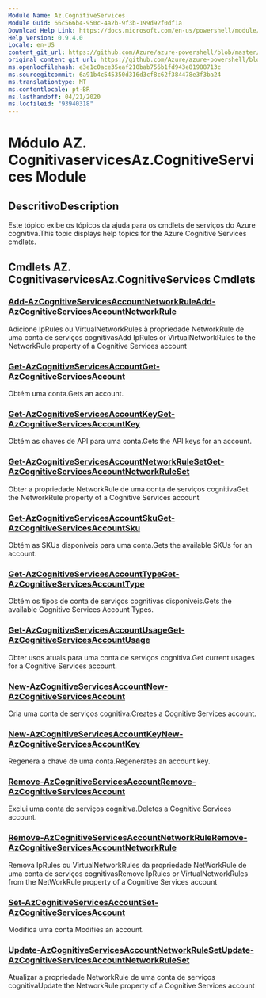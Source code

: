 ```yaml
---
Module Name: Az.CognitiveServices
Module Guid: 66c566b4-950c-4a2b-9f3b-199d92f0df1a
Download Help Link: https://docs.microsoft.com/en-us/powershell/module/az.cognitiveservices
Help Version: 0.9.4.0
Locale: en-US
content_git_url: https://github.com/Azure/azure-powershell/blob/master/src/CognitiveServices/CognitiveServices/help/Az.CognitiveServices.md
original_content_git_url: https://github.com/Azure/azure-powershell/blob/master/src/CognitiveServices/CognitiveServices/help/Az.CognitiveServices.md
ms.openlocfilehash: e3e1c0ace35eaf210bab756b1fd943e81988713c
ms.sourcegitcommit: 6a91b4c545350d316d3cf8c62f384478e3f3ba24
ms.translationtype: MT
ms.contentlocale: pt-BR
ms.lasthandoff: 04/21/2020
ms.locfileid: "93940318"
---
```

# <span data-ttu-id="70c01-101">Módulo AZ. Cognitivaservices</span><span class="sxs-lookup"><span data-stu-id="70c01-101">Az.CognitiveServices Module</span></span>
## <span data-ttu-id="70c01-102">Descritivo</span><span class="sxs-lookup"><span data-stu-id="70c01-102">Description</span></span>
<span data-ttu-id="70c01-103">Este tópico exibe os tópicos da ajuda para os cmdlets de serviços do Azure cognitiva.</span><span class="sxs-lookup"><span data-stu-id="70c01-103">This topic displays help topics for the Azure Cognitive Services cmdlets.</span></span>

## <span data-ttu-id="70c01-104">Cmdlets AZ. Cognitivaservices</span><span class="sxs-lookup"><span data-stu-id="70c01-104">Az.CognitiveServices Cmdlets</span></span>
### [<span data-ttu-id="70c01-105">Add-AzCognitiveServicesAccountNetworkRule</span><span class="sxs-lookup"><span data-stu-id="70c01-105">Add-AzCognitiveServicesAccountNetworkRule</span></span>](Add-AzCognitiveServicesAccountNetworkRule.md)
<span data-ttu-id="70c01-106">Adicione IpRules ou VirtualNetworkRules à propriedade NetworkRule de uma conta de serviços cognitivas</span><span class="sxs-lookup"><span data-stu-id="70c01-106">Add IpRules or VirtualNetworkRules to the NetworkRule property of a Cognitive Services account</span></span>

### [<span data-ttu-id="70c01-107">Get-AzCognitiveServicesAccount</span><span class="sxs-lookup"><span data-stu-id="70c01-107">Get-AzCognitiveServicesAccount</span></span>](Get-AzCognitiveServicesAccount.md)
<span data-ttu-id="70c01-108">Obtém uma conta.</span><span class="sxs-lookup"><span data-stu-id="70c01-108">Gets an account.</span></span>

### [<span data-ttu-id="70c01-109">Get-AzCognitiveServicesAccountKey</span><span class="sxs-lookup"><span data-stu-id="70c01-109">Get-AzCognitiveServicesAccountKey</span></span>](Get-AzCognitiveServicesAccountKey.md)
<span data-ttu-id="70c01-110">Obtém as chaves de API para uma conta.</span><span class="sxs-lookup"><span data-stu-id="70c01-110">Gets the API keys for an account.</span></span>

### [<span data-ttu-id="70c01-111">Get-AzCognitiveServicesAccountNetworkRuleSet</span><span class="sxs-lookup"><span data-stu-id="70c01-111">Get-AzCognitiveServicesAccountNetworkRuleSet</span></span>](Get-AzCognitiveServicesAccountNetworkRuleSet.md)
<span data-ttu-id="70c01-112">Obter a propriedade NetworkRule de uma conta de serviços cognitiva</span><span class="sxs-lookup"><span data-stu-id="70c01-112">Get the NetworkRule property of a Cognitive Services account</span></span>

### [<span data-ttu-id="70c01-113">Get-AzCognitiveServicesAccountSku</span><span class="sxs-lookup"><span data-stu-id="70c01-113">Get-AzCognitiveServicesAccountSku</span></span>](Get-AzCognitiveServicesAccountSku.md)
<span data-ttu-id="70c01-114">Obtém as SKUs disponíveis para uma conta.</span><span class="sxs-lookup"><span data-stu-id="70c01-114">Gets the available SKUs for an account.</span></span>

### [<span data-ttu-id="70c01-115">Get-AzCognitiveServicesAccountType</span><span class="sxs-lookup"><span data-stu-id="70c01-115">Get-AzCognitiveServicesAccountType</span></span>](Get-AzCognitiveServicesAccountType.md)
<span data-ttu-id="70c01-116">Obtém os tipos de conta de serviços cognitivas disponíveis.</span><span class="sxs-lookup"><span data-stu-id="70c01-116">Gets the available Cognitive Services Account Types.</span></span>

### [<span data-ttu-id="70c01-117">Get-AzCognitiveServicesAccountUsage</span><span class="sxs-lookup"><span data-stu-id="70c01-117">Get-AzCognitiveServicesAccountUsage</span></span>](Get-AzCognitiveServicesAccountUsage.md)
<span data-ttu-id="70c01-118">Obter usos atuais para uma conta de serviços cognitiva.</span><span class="sxs-lookup"><span data-stu-id="70c01-118">Get current usages for a Cognitive Services account.</span></span>

### [<span data-ttu-id="70c01-119">New-AzCognitiveServicesAccount</span><span class="sxs-lookup"><span data-stu-id="70c01-119">New-AzCognitiveServicesAccount</span></span>](New-AzCognitiveServicesAccount.md)
<span data-ttu-id="70c01-120">Cria uma conta de serviços cognitiva.</span><span class="sxs-lookup"><span data-stu-id="70c01-120">Creates a Cognitive Services account.</span></span>

### [<span data-ttu-id="70c01-121">New-AzCognitiveServicesAccountKey</span><span class="sxs-lookup"><span data-stu-id="70c01-121">New-AzCognitiveServicesAccountKey</span></span>](New-AzCognitiveServicesAccountKey.md)
<span data-ttu-id="70c01-122">Regenera a chave de uma conta.</span><span class="sxs-lookup"><span data-stu-id="70c01-122">Regenerates an account key.</span></span>

### [<span data-ttu-id="70c01-123">Remove-AzCognitiveServicesAccount</span><span class="sxs-lookup"><span data-stu-id="70c01-123">Remove-AzCognitiveServicesAccount</span></span>](Remove-AzCognitiveServicesAccount.md)
<span data-ttu-id="70c01-124">Exclui uma conta de serviços cognitiva.</span><span class="sxs-lookup"><span data-stu-id="70c01-124">Deletes a Cognitive Services account.</span></span>

### [<span data-ttu-id="70c01-125">Remove-AzCognitiveServicesAccountNetworkRule</span><span class="sxs-lookup"><span data-stu-id="70c01-125">Remove-AzCognitiveServicesAccountNetworkRule</span></span>](Remove-AzCognitiveServicesAccountNetworkRule.md)
<span data-ttu-id="70c01-126">Remova IpRules ou VirtualNetworkRules da propriedade NetWorkRule de uma conta de serviços cognitivas</span><span class="sxs-lookup"><span data-stu-id="70c01-126">Remove IpRules or VirtualNetworkRules from the NetWorkRule property of a Cognitive Services account</span></span>

### [<span data-ttu-id="70c01-127">Set-AzCognitiveServicesAccount</span><span class="sxs-lookup"><span data-stu-id="70c01-127">Set-AzCognitiveServicesAccount</span></span>](Set-AzCognitiveServicesAccount.md)
<span data-ttu-id="70c01-128">Modifica uma conta.</span><span class="sxs-lookup"><span data-stu-id="70c01-128">Modifies an account.</span></span>

### [<span data-ttu-id="70c01-129">Update-AzCognitiveServicesAccountNetworkRuleSet</span><span class="sxs-lookup"><span data-stu-id="70c01-129">Update-AzCognitiveServicesAccountNetworkRuleSet</span></span>](Update-AzCognitiveServicesAccountNetworkRuleSet.md)
<span data-ttu-id="70c01-130">Atualizar a propriedade NetworkRule de uma conta de serviços cognitiva</span><span class="sxs-lookup"><span data-stu-id="70c01-130">Update the NetworkRule property of a Cognitive Services account</span></span>

